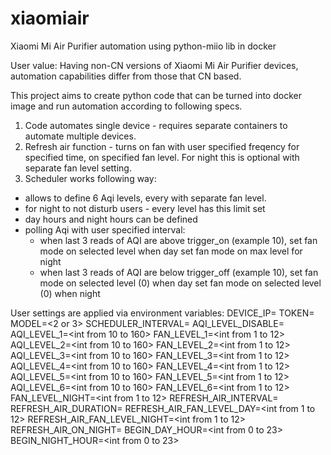 # xiaomiair
Xiaomi Mi Air Purifier automation using python-miio lib in docker

User value:
Having non-CN versions of Xiaomi Mi Air Purifier devices, automation capabilities differ from those that CN based.

This project aims to create python code that can be turned into docker image and run automation according to following specs.

1. Code automates single device - requires separate containers to automate multiple devices.
2. Refresh air function - turns on fan with user specified freqency for specified time, on specified fan level. For night this is optional with separate fan level setting.
2. Scheduler works following way:
  - allows to define 6 Aqi levels, every with separate fan level.
  - for night to not disturb users - every level has this limit set
  - day hours and night hours can be defined
  - polling Aqi with user specified interval:
    - when last 3 reads of AQI are above trigger_on (example 10),  set fan mode on selected level when day
                                                                   set fan mode on max level for night
    - when last 3 reads of AQI are below trigger_off (example 10), set fan mode on selected level (0) when day
                                                                   set fan mode on selected level (0) when night

User settings are applied via environment variables:
DEVICE_IP=<IPv4 only>
TOKEN=<token>
MODEL=<2 or 3>
SCHEDULER_INTERVAL=<value in seconds>
AQI_LEVEL_DISABLE=<must be lower than any other AQI_LEVEL_X>
AQI_LEVEL_1=<int from 10 to 160>
FAN_LEVEL_1=<int from 1 to 12>
AQI_LEVEL_2=<int from 10 to 160>
FAN_LEVEL_2=<int from 1 to 12>
AQI_LEVEL_3=<int from 10 to 160>
FAN_LEVEL_3=<int from 1 to 12>
AQI_LEVEL_4=<int from 10 to 160>
FAN_LEVEL_4=<int from 1 to 12>
AQI_LEVEL_5=<int from 10 to 160>
FAN_LEVEL_5=<int from 1 to 12>
AQI_LEVEL_6=<int from 10 to 160>
FAN_LEVEL_6=<int from 1 to 12>
FAN_LEVEL_NIGHT=<int from 1 to 12>
REFRESH_AIR_INTERVAL=<value in seconds>
REFRESH_AIR_DURATION=<value in seconds>
REFRESH_AIR_FAN_LEVEL_DAY=<int from 1 to 12>
REFRESH_AIR_FAN_LEVEL_NIGHT=<int from 1 to 12>
REFRESH_AIR_ON_NIGHT=<True or False>
BEGIN_DAY_HOUR=<int from 0 to 23>
BEGIN_NIGHT_HOUR=<int from 0 to 23>